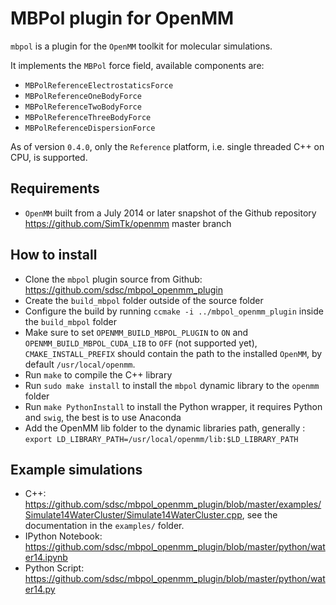 MBPol plugin for OpenMM
=======================

`mbpol` is a plugin for the `OpenMM` toolkit for molecular simulations.

It implements the `MBPol` force field, available components are:

* `MBPolReferenceElectrostaticsForce`
* `MBPolReferenceOneBodyForce`
* `MBPolReferenceTwoBodyForce`
* `MBPolReferenceThreeBodyForce`
* `MBPolReferenceDispersionForce`

As of version `0.4.0`, only the `Reference` platform, i.e. single threaded C++ on CPU, is supported.

## Requirements

* `OpenMM` built from a July 2014 or later snapshot of the Github repository <https://github.com/SimTk/openmm> master branch

## How to install

* Clone the `mbpol` plugin source from Github:
  <https://github.com/sdsc/mbpol_openmm_plugin>
* Create the `build_mbpol` folder outside of the source folder
* Configure the build by running `ccmake -i ../mbpol_openmm_plugin` inside the `build_mbpol` folder
* Make sure to set `OPENMM_BUILD_MBPOL_PLUGIN` to `ON` and `OPENMM_BUILD_MBPOL_CUDA_LIB` to `OFF` (not supported yet), `CMAKE_INSTALL_PREFIX` should contain the path to the installed `OpenMM`, by default `/usr/local/openmm`.
* Run `make` to compile the C++ library
* Run `sudo make install` to install the `mbpol` dynamic library to the
  `openmm` folder
* Run `make PythonInstall` to install the Python wrapper, it requires
  Python and `swig`, the best is to use Anaconda
* Add the OpenMM lib folder to the dynamic libraries path, generally : `export LD_LIBRARY_PATH=/usr/local/openmm/lib:$LD_LIBRARY_PATH`

## Example simulations

* C++:
  <https://github.com/sdsc/mbpol_openmm_plugin/blob/master/examples/Simulate14WaterCluster/Simulate14WaterCluster.cpp>, see the documentation in the `examples/` folder.
* IPython Notebook: <https://github.com/sdsc/mbpol_openmm_plugin/blob/master/python/water14.ipynb>
* Python Script: <https://github.com/sdsc/mbpol_openmm_plugin/blob/master/python/water14.py>
